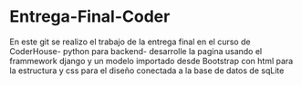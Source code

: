 # Entrega-Final-Coder
En este git se realizo el trabajo de la entrega final en el curso de CoderHouse- python para backend-
desarrolle la pagina usando el frammework django y un modelo importado desde Bootstrap con html para la estructura
y css para el diseño conectada a la base de datos de sqLite

